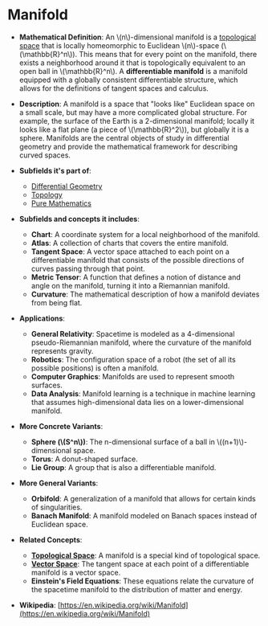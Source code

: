 # Manifold

- **Mathematical Definition**: An \\(n\\)-dimensional manifold is a [topological space](../topology/topological_space.md) that is locally homeomorphic to Euclidean \\(n\\)-space (\\(\mathbb{R}^n\\)). This means that for every point on the manifold, there exists a neighborhood around it that is topologically equivalent to an open ball in \\(\mathbb{R}^n\\). A **differentiable manifold** is a manifold equipped with a globally consistent differentiable structure, which allows for the definitions of tangent spaces and calculus.

- **Description**: A manifold is a space that "looks like" Euclidean space on a small scale, but may have a more complicated global structure. For example, the surface of the Earth is a 2-dimensional manifold; locally it looks like a flat plane (a piece of \\(\mathbb{R}^2\\)), but globally it is a sphere. Manifolds are the central objects of study in differential geometry and provide the mathematical framework for describing curved spaces.

- **Subfields it's part of**:
    - [Differential Geometry](https://en.wikipedia.org/wiki/Differential_geometry)
    - [Topology](https://en.wikipedia.org/wiki/Topology)
    - [Pure Mathematics](https://en.wikipedia.org/wiki/Pure_mathematics)

- **Subfields and concepts it includes**:
    - **Chart**: A coordinate system for a local neighborhood of the manifold.
    - **Atlas**: A collection of charts that covers the entire manifold.
    - **Tangent Space**: A vector space attached to each point on a differentiable manifold that consists of the possible directions of curves passing through that point.
    - **Metric Tensor**: A function that defines a notion of distance and angle on the manifold, turning it into a Riemannian manifold.
    - **Curvature**: The mathematical description of how a manifold deviates from being flat.

- **Applications**:
    - **General Relativity**: Spacetime is modeled as a 4-dimensional pseudo-Riemannian manifold, where the curvature of the manifold represents gravity.
    - **Robotics**: The configuration space of a robot (the set of all its possible positions) is often a manifold.
    - **Computer Graphics**: Manifolds are used to represent smooth surfaces.
    - **Data Analysis**: Manifold learning is a technique in machine learning that assumes high-dimensional data lies on a lower-dimensional manifold.

- **More Concrete Variants**:
    - **Sphere (\\(S^n\\))**: The n-dimensional surface of a ball in \\((n+1)\\)-dimensional space.
    - **Torus**: A donut-shaped surface.
    - **Lie Group**: A group that is also a differentiable manifold.

- **More General Variants**:
    - **Orbifold**: A generalization of a manifold that allows for certain kinds of singularities.
    - **Banach Manifold**: A manifold modeled on Banach spaces instead of Euclidean space.

- **Related Concepts**:
    - **[Topological Space](../topology/topological_space.md)**: A manifold is a special kind of topological space.
    - **[Vector Space](../algebra/vector_space.md)**: The tangent space at each point of a differentiable manifold is a vector space.
    - **Einstein's Field Equations**: These equations relate the curvature of the spacetime manifold to the distribution of matter and energy.

- **Wikipedia**: [https://en.wikipedia.org/wiki/Manifold](https://en.wikipedia.org/wiki/Manifold)
